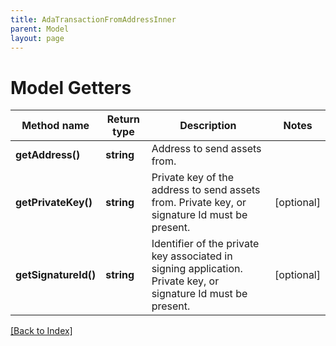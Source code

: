 ```yaml
---
title: AdaTransactionFromAddressInner
parent: Model
layout: page
---
```


# Model Getters

Method name | Return type | Description | Notes
------------ | ------------- | ------------- | -------------
**getAddress()** | **string** | Address to send assets from. |
**getPrivateKey()** | **string** | Private key of the address to send assets from. Private key, or signature Id must be present. | [optional]
**getSignatureId()** | **string** | Identifier of the private key associated in signing application. Private key, or signature Id must be present. | [optional]

[[Back to Index]](../index.md)
